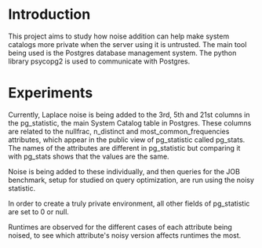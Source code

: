 # Introduction
This project aims to study how noise addition can help make system catalogs more private when the server using it is untrusted. 
The main tool being used is the Postgres database management system. The python library psycopg2 is used to communicate with Postgres.

# Experiments
Currently, Laplace noise is being added to the 3rd, 5th and 21st columns in the pg_statistic, the main System Catalog table in Postgres.
These columns are related to the nullfrac, n_distinct and most_common_frequencies attributes, which appear in the public view
of pg_statistic called pg_stats. The names of the attributes are different in pg_statistic but comparing it with pg_stats shows that
the values are the same.

Noise is being added to these individually, and then queries for the JOB benchmark, setup for studied on query optimization, are run using the 
noisy statistic.

In order to create a truly private environment, all other fields of pg_statistic are set to 0 or null.

Runtimes are observed for the different cases of each attribute being noised, to see which attribute's noisy version affects runtimes the most.
